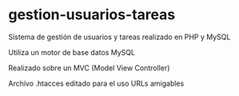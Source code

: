 # gestion-usuarios-tareas
Sistema de gestión de usuarios y tareas realizado en PHP y MySQL

Utiliza un motor de base datos MySQL

Realizado sobre un MVC (Model View Controller)

Archivo .htacces editado para el uso URLs amigables
